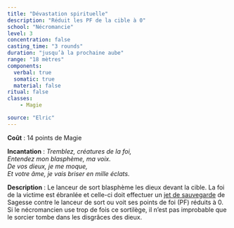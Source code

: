 ```yaml
---
title: "Dévastation spirituelle"
description: "Réduit les PF de la cible à 0"
school: "Nécromancie"
level: 3
concentration: false
casting_time: "3 rounds"
duration: "jusqu’à la prochaine aube"
range: "18 mètres"
components:
  verbal: true
  somatic: true
  material: false
ritual: false
classes:
    - Magie

source: "Elric"
---
```

**Coût** : 14 points de Magie  

**Incantation** : *Tremblez, créatures de la foi,*   
*Entendez mon blasphème, ma voix.*   
*De vos dieux, je me moque,*   
*Et votre âme, je vais briser en mille éclats.*   

**Description** : Le lanceur de sort blasphème les dieux devant la cible. La foi de la victime est ébranlée et celle-ci doit effectuer un [jet de sauvegarde](/utiliser-les-caracteristiques/#jets-de-sauvegarde) de Sagesse contre le lanceur de sort ou voit ses points de foi (PF) réduits à 0.
Si le nécromancien use trop de fois ce sortilège, il n’est pas improbable que le sorcier tombe dans les disgrâces des dieux.  
